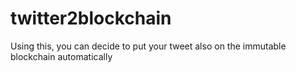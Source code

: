 # twitter2blockchain
Using this, you can decide to put your tweet also on the immutable blockchain automatically
